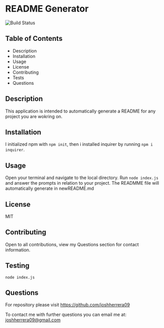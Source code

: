 # README Generator
![Build Status](https://img.shields.io/badge/MIT-license-red)
## Table of Contents
- Description
- Installation
- Usage
- License
- Contributing
- Tests
- Questions
## Description
This application is intended to automatically generate a README for any project you are wokring on.
## Installation
I initialized npm with `npm init`, then i installed inquirer by running `npm i inquirer`.
## Usage
Open your terminal and navigate to the local directory.  Run `node index.js` and answer the prompts in relation to your project.  The READMME file will automatically generate in newREADME.md
## License
MIT
## Contributing
Open to all contributions, view my Questions section for contact information.
## Testing
`node index.js`
## Questions
For repository please visit https://github.com/joshherrera09

To contact me with further questions you can email me at: joshherrera09@gmail.com
